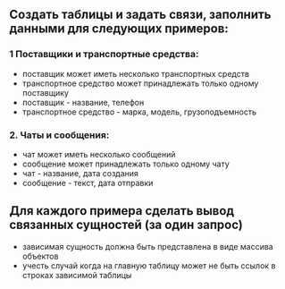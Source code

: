 ## Создать таблицы и задать связи, заполнить данными для следующих примеров:

### 1 Поставщики и транспортные средства:
 - поставщик может иметь несколько транспортных средств
 - транспортное средство может принадлежать только одному поставщику
 - поставщик - название, телефон
 - транспортное средство - марка, модель, грузоподъемность

### 2. Чаты и сообщения:
 - чат может иметь несколько сообщений
 - сообщение может принадлежать только одному чату
 - чат - название, дата создания
 - сообщение - текст, дата отправки

## Для каждого примера сделать вывод связанных сущностей (за один запрос)
- зависимая сущность должна быть представлена в виде массива объектов
- учесть случай когда на главную таблицу может не быть ссылок в строках зависимой таблицы
